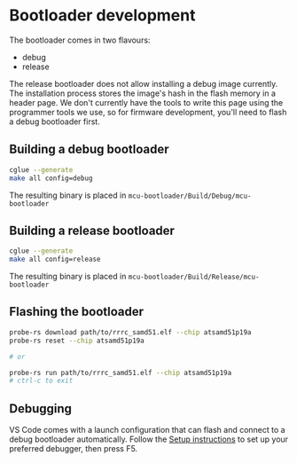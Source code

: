 Bootloader development
======================

The bootloader comes in two flavours:

- debug
- release

The release bootloader does not allow installing a debug image currently. The installation process
stores the image's hash in the flash memory in a header page. We don't currently have the tools
to write this page using the programmer tools we use, so for firmware development, you'll need to
flash a debug bootloader first.

Building a debug bootloader
---------------------------

```bash
cglue --generate
make all config=debug
```

The resulting binary is placed in `mcu-bootloader/Build/Debug/mcu-bootloader`

Building a release bootloader
-----------------------------

```bash
cglue --generate
make all config=release
```

The resulting binary is placed in `mcu-bootloader/Build/Release/mcu-bootloader`

Flashing the bootloader
-----------------------

```bash
probe-rs download path/to/rrrc_samd51.elf --chip atsamd51p19a
probe-rs reset --chip atsamd51p19a

# or

probe-rs run path/to/rrrc_samd51.elf --chip atsamd51p19a
# ctrl-c to exit
```

Debugging
---------

VS Code comes with a launch configuration that can flash and connect to a debug bootloader
automatically. Follow the [Setup instructions](../setup.md) to set up your preferred debugger, then press F5.
